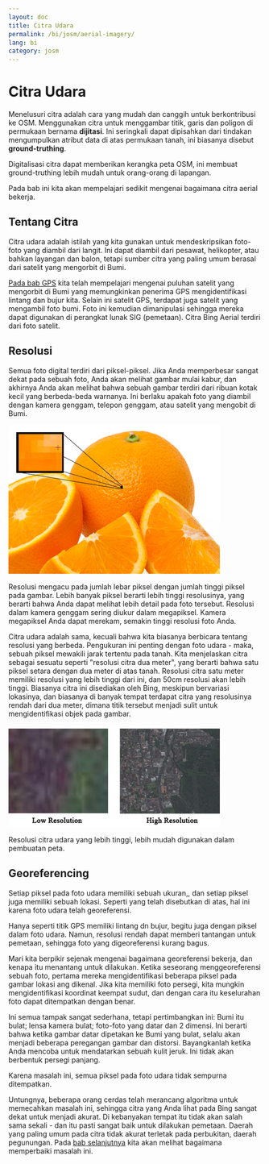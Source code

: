 ```yaml
---
layout: doc
title: Citra Udara
permalink: /bi/josm/aerial-imagery/
lang: bi
category: josm
---
```


Citra Udara
============
Menelusuri citra adalah cara yang mudah dan canggih untuk berkontribusi
ke OSM. Menggunakan citra untuk menggambar titik, garis dan poligon di permukaan 
bernama **dijitasi**. Ini seringkali dapat dipisahkan dari tindakan mengumpulkan 
atribut data di atas permukaan tanah, ini biasanya disebut **ground-truthing**.

Digitalisasi citra dapat memberikan kerangka peta OSM, ini membuat ground-truthing
lebih mudah untuk orang-orang di lapangan.

Pada bab ini kita akan mempelajari sedikit mengenai bagaimana citra aerial bekerja. 

Tentang Citra
-------------
Citra udara adalah istilah yang kita gunakan untuk mendeskripsikan foto-foto yang 
diambil dari langit. Ini dapat diambil dari pesawat, helikopter, atau bahkan layangan
dan balon, tetapi sumber citra yang paling umum berasal dari satelit yang mengorbit di Bumi.

[Pada bab GPS](/bi/beginner/using-gps) kita telah mempelajari mengenai puluhan satelit 
yang mengorbit di Bumi yang memungkinkan penerima GPS mengidentifikasi lintang dan bujur kita.
Selain ini satelit GPS, terdapat juga satelit yang mengambil foto bumi. Foto ini kemudian
dimanipulasi sehingga mereka dapat digunakan di perangkat lunak SIG (pemetaan). Citra
Bing Aerial terdiri dari foto satelit.

Resolusi
---------
Semua foto digital terdiri dari piksel-piksel. Jika Anda memperbesar sangat dekat pada sebuah foto, Anda akan melihat gambar mulai kabur, dan akhirnya Anda akan melihat bahwa sebuah gambar terdiri dari ribuan kotak kecil yang berbeda-beda warnanya. Ini berlaku apakah foto yang diambil dengan kamera genggam, telepon genggam, atau satelit yang mengobit di Bumi.

![orange resolution][]

Resolusi mengacu pada jumlah lebar piksel dengan jumlah tinggi piksel pada gambar. Lebih banyak piksel berarti lebih tinggi resolusinya, yang berarti bahwa Anda dapat melihat
lebih detail pada foto tersebut. Resolusi dalam kamera genggam sering diukur dalam megapiksel. Kamera megapiksel Anda dapat merekam, semakin tinggi resolusi foto Anda.

Citra udara adalah sama, kecuali bahwa kita biasanya berbicara tentang resolusi yang berbeda. Pengukuran ini penting dengan foto udara - maka, sebuah piksel mewakili jarak tertentu pada
tanah. Kita menjelaskan citra sebagai sesuatu seperti "resolusi citra dua meter", yang berarti bahwa satu piksel setara dengan dua meter di atas tanah. Resolusi citra satu meter memiliki resolusi yang lebih tinggi dari ini, dan 50cm resolusi akan lebih tinggi. Biasanya citra ini disediakan oleh Bing, meskipun bervariasi lokasinya, dan biasanya di banyak tempat terdapat citra yang resolusinya rendah dari dua meter, dimana titik tersebut menjadi sulit untuk mengidentifikasi objek pada gambar.

![low res high res][]

Resolusi citra udara yang lebih tinggi, lebih mudah digunakan dalam pembuatan peta.

Georeferencing
---------------
Setiap piksel pada foto udara memiliki sebuah ukuran,, dan setiap piksel juga memiliki sebuah lokasi.
Seperti yang telah disebutkan di atas, hal ini karena foto udara telah georeferensi.

Hanya seperti titik GPS memiliki lintang dn bujur, begitu juga dengan piksel dalam foto udara.
Namun, resolusi rendah dapat memberi tantangan untuk pemetaan, sehingga foto yang
digeoreferensi kurang bagus. 

Mari kita berpikir sejenak mengenai bagaimana georeferensi bekerja, dan kenapa itu
menantang untuk dilakukan. Ketika seseorang menggeoreferensi sebuah foto, pertama 
mereka mengidentifikasi beberapa piksel pada gambar lokasi ang dikenal. Jika kita memiliki
foto persegi, kita mungkin mengidentifikasi koordinat keempat sudut, dan dengan cara
itu keselurahan foto dapat ditempatkan dengan benar.

Ini semua tampak sangat sederhana, tetapi pertimbangkan ini: Bumi itu bulat; lensa kamera bulat;
foto-foto yang datar dan 2 dimensi. Ini berarti bahwa ketika gambar datar dipetakan ke Bumi
yang bulat, selalu akan menjadi beberapa peregangan gambar dan distorsi. Bayangkanlah
ketika Anda mencoba untuk mendatarkan sebuah kulit jeruk. Ini tidak akan berbentuk persegi
panjang.

Karena masalah ini, semua piksel pada foto udara tidak sempurna ditempatkan.

Untungnya, beberapa orang cerdas telah merancang algoritma untuk memecahkan masalah ini,
sehingga citra yang Anda lihat pada Bing sangat dekat untuk menjadi akurat. Di kebanyakan
tempat itu tidak akan salah sama sekali - dan itu pasti sangat baik untuk dilakukan pemetaan.
Daerah yang paling umum pada citra tidak akurat terletak pada perbukitan, daerah pegunungan.
Pada [bab selanjutnya](/bi/josm/correcting-imagery-offset) kita akan melihat bagaimana
memperbaiki masalah ini.

[orange resolution]: /images/en/editing/aerial-imagery/orange-resolution.png
[low res high res]: /images/en/editing/aerial-imagery/low-res-high-res.png
